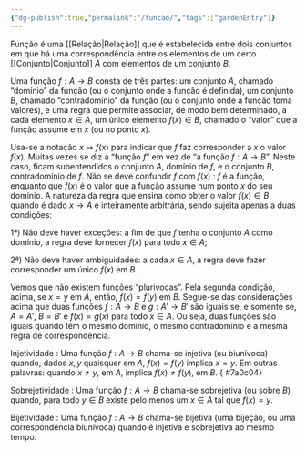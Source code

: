 ```yaml
---
{"dg-publish":true,"permalink":"/funcao/","tags":["gardenEntry"]}
---
```


Função é uma [[Relação\|Relação]] que é estabelecida entre dois conjuntos em que há uma correspondência entre os elementos de um certo [[Conjunto\|Conjunto]] $A$ com elementos de um conjunto $B$.

Uma função $f:A\to B$ consta de três partes: um conjunto $A$, chamado “domínio” da função (ou o conjunto onde a função é definida), um conjunto $B$, chamado “contradomínio” da função (ou o conjunto onde a função toma valores), e uma regra que permite associar, de modo bem determinado, a cada elemento $x\in A$, um único elemento $f(x)\in B$, chamado o “valor” que a função assume em $x$ (ou no ponto $x$).

Usa-se a notação $x\mapsto f(x)$ para indicar que $f$ faz corresponder a $x$ o valor $f(x)$.
Muitas vezes se diz a “função $f$” em vez de “a função $f:A\to B$”. Neste caso, ficam subentendidos o conjunto $A$, domínio de $f$, e o conjunto $B$, contradomínio de $f$.
Não se deve confundir $f$ com $f(x)$ : $f$ é a função, enquanto que $f(x)$ é o valor que a função assume num ponto $x$ do seu domínio.
A natureza da regra que ensina como obter o valor $f(x)\in B$ quando é dado $x\to A$ é inteiramente arbitrária, sendo sujeita apenas a duas condições:

1ª) Não deve haver exceções: a fim de que $f$ tenha o conjunto $A$ como domínio, a regra deve fornecer $f(x)$ para todo $x\in A$;

2ª) Não deve haver ambiguidades: a cada $x\in A$, a regra deve fazer corresponder um único $f(x)$ em $B$.

Vemos que não existem funções “plurivocas”. Pela segunda condição, acima, se $x=y$ em $A$, então, $f(x)=f(y)$ em $B$.
Segue-se das considerações acima que duas funções $f:A\to B$ e $g:A'\to B'$ são iguais se, e somente se, $A=A'$, $B=B'$ e $f(x)=g(x)$ para todo $x\in A$. Ou seja, duas funções são iguais quando têm o mesmo domínio, o mesmo contradomínio e a mesma regra de correspondência.


Injetividade : Uma função $f:A\to B$ chama-se injetiva (ou biunívoca) quando, dados $x, y$ quaisquer em $A$, $f(x)=f(y)$ implica $x=y$. Em outras palavras: quando $x\neq y$, em $A$, implica $f(x)\neq f(y)$, em $B$.
{ #7a0c04}


Sobrejetividade : Uma função $f:A\to B$ chama-se sobrejetiva (ou sobre $B$) quando, para todo $y\in B$ existe pelo menos um $x\in A$ tal que $f(x)=y$.

Bijetividade : Uma função $f:A\to B$ chama-se bijetiva (uma bijeção, ou uma correspondência biunívoca) quando é injetiva e sobrejetiva ao mesmo tempo.

